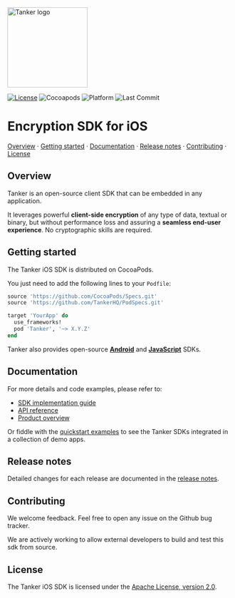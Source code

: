 [cocoapods-badge]: https://img.shields.io/static/v1.svg?label=Cocoapods&message=compatible&color=brightgreen
[last-commit-badge]: https://img.shields.io/github/last-commit/TankerHQ/sdk-ios.svg?label=Last%20commit&logo=github
[license-badge]: https://img.shields.io/badge/License-Apache%202.0-blue.svg
[license-link]: https://opensource.org/licenses/Apache-2.0
[platform-badge]: https://img.shields.io/static/v1.svg?label=Platform&message=ios&color=lightgrey

<img src="https://tanker.io/images/github-logo.png" alt="Tanker logo" width="180" />

[![License][license-badge]][license-link]
![Cocoapods][cocoapods-badge]
![Platform][platform-badge]
![Last Commit][last-commit-badge]

# Encryption SDK for iOS

[Overview](#overview) · [Getting started](#getting-started) · [Documentation](#documentation) · [Release notes](#release-notes) · [Contributing](#contributing) · [License](#license)

## Overview

Tanker is an open-source client SDK that can be embedded in any application.

It leverages powerful **client-side encryption** of any type of data, textual or binary, but without performance loss and assuring a **seamless end-user experience**. No cryptographic skills are required.

## Getting started

The Tanker iOS SDK is distributed on CocoaPods.

You just need to add the following lines to your `Podfile`:

```ruby
source 'https://github.com/CocoaPods/Specs.git'
source 'https://github.com/TankerHQ/PodSpecs.git'

target 'YourApp' do
  use_frameworks!
  pod 'Tanker', '~> X.Y.Z'
end
```

Tanker also provides open-source **[Android](https://github.com/TankerHQ/sdk-android)** and **[JavaScript](https://github.com/TankerHQ/sdk-js)** SDKs.

## Documentation

For more details and code examples, please refer to:

* [SDK implementation guide](https://tanker.io/docs/latest/guide/getting-started/?language=ios)
* [API reference](https://tanker.io/docs/latest/api/tanker/?language=ios)
* [Product overview](https://tanker.io/product)

Or fiddle with the [quickstart examples](https://github.com/TankerHQ/quickstart-examples) to see the Tanker SDKs integrated in a collection of demo apps.

## Release notes

Detailed changes for each release are documented in the [release notes](https://github.com/TankerHQ/sdk-ios/releases).

## Contributing

We welcome feedback. Feel free to open any issue on the Github bug tracker.

We are actively working to allow external developers to build and test this sdk from source.

## License

The Tanker iOS SDK is licensed under the [Apache License, version 2.0](http://www.apache.org/licenses/LICENSE-2.0).
